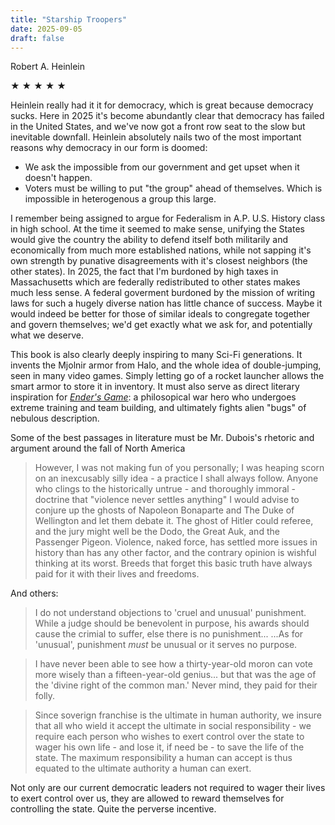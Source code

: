 ```yaml
---
title: "Starship Troopers"
date: 2025-09-05
draft: false
---
```


Robert A. Heinlein

&#9733; &#9733; &#9733; &#9733; &#9733;

Heinlein really had it it for democracy, which is great because democracy sucks. Here in 2025 it's become abundantly clear that democracy has failed in the United States, and we've now got a front row seat to the slow but inevitable downfall. Heinlein absolutely nails two of the most important reasons why democracy in our form is doomed:

- We ask the impossible from our government and get upset when it doesn't happen.
- Voters must be willing to put "the group" ahead of themselves. Which is impossible in heterogenous a group this large.

I remember being assigned to argue for Federalism in A.P. U.S. History class in high school. At the time it seemed to make sense, unifying the States would give the country the ability to defend itself both militarily and economically from much more established nations, while not sapping it's own strength by punative disagreements with it's closest neighbors (the other states). In 2025, the fact that I'm burdoned by high taxes in Massachusetts which are federally redistributed to other states makes much less sense. A federal goverment burdoned by the mission of writing laws for such a hugely diverse nation has little chance of success. Maybe it would indeed be better for those of similar ideals to congregate together and govern themselves; we'd get exactly what we ask for, and potentially what we deserve.

This book is also clearly deeply inspiring to many Sci-Fi generations. It invents the Mjolnir armor from Halo, and the whole idea of double-jumping, seen in many video games. Simply letting go of a rocket launcher allows the smart armor to store it in inventory. It must also serve as direct literary inspiration for [_Ender's Game_](https://vjacek.github.io/book-reviews/2022-9-3-enders-game/): a philosopical war hero who undergoes extreme training and team building, and ultimately fights alien "bugs" of nebulous description.

Some of the best passages in literature must be Mr. Dubois's rhetoric and argument around the fall of North America

> However, I was not making fun of you personally; I was heaping scorn on an inexcusably silly idea - a practice I shall always follow. Anyone who clings to the historically untrue - and thoroughly immoral - doctrine that "violence never settles anything" I would advise to conjure up the ghosts of Napoleon Bonaparte and The Duke of Wellington and let them debate it. The ghost of Hitler could referee, and the jury might well be the Dodo, the Great Auk, and the Passenger Pigeon. Violence, naked force, has settled more issues in history than has any other factor, and the contrary opinion is wishful thinking at its worst. Breeds that forget this basic truth have always paid for it with their lives and freedoms.

And others:

> I do not understand objections to 'cruel and unusual' punishment. While a judge should be benevolent in purpose, his awards should cause the crimial to suffer, else there is no punishment... ...As for 'unusual', punishment _must_ be unusual or it serves no purpose.

> I have never been able to see how a thirty-year-old moron can vote more wisely than a fifteen-year-old genius... but that was the age of the 'divine right of the common man.' Never mind, they paid for their folly.

> Since soverign franchise is the ultimate in human authority, we insure that all who wield it accept the ultimate in social responsibility - we require each person who wishes to exert control over the state to wager his own life - and lose it, if need be - to save the life of the state. The maximum responsibility a human can accept is thus equated to the ultimate authority a human can exert.

Not only are our current democratic leaders not required to wager their lives to exert control over us, they are allowed to reward themselves for controlling the state. Quite the perverse incentive.
